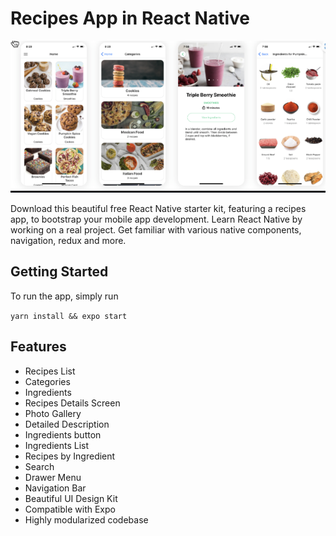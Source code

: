 # Recipes App in React Native

![Recipe Image](assets/recipe.png )

Download this beautiful free React Native starter kit, featuring a recipes app, to bootstrap your mobile app development. Learn React Native by working on a real project. Get familiar with various native components, navigation, redux and more.

## Getting Started

To run the app, simply run

```yarn install && expo start```


## Features

- Recipes List
- Categories
- Ingredients
- Recipes Details Screen
- Photo Gallery
- Detailed Description
- Ingredients button
- Ingredients List
- Recipes by Ingredient
- Search
- Drawer Menu
- Navigation Bar
- Beautiful UI Design Kit
- Compatible with Expo
- Highly modularized codebase

